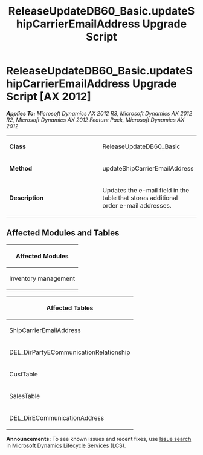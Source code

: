 ﻿---
title: ReleaseUpdateDB60_Basic.updateShipCarrierEmailAddress Upgrade Script
TOCTitle: ReleaseUpdateDB60_Basic.updateShipCarrierEmailAddress Upgrade Script
ms:assetid: a6fc157d-c81a-8bc3-4c5c-5df549fd277a
ms:mtpsurl: https://msdn.microsoft.com/en-us/library/JJ736870(v=AX.60)
ms:contentKeyID: 49710301
ms.date: 05/18/2015
mtps_version: v=AX.60
---

# ReleaseUpdateDB60\_Basic.updateShipCarrierEmailAddress Upgrade Script [AX 2012]


_**Applies To:** Microsoft Dynamics AX 2012 R3, Microsoft Dynamics AX 2012 R2, Microsoft Dynamics AX 2012 Feature Pack, Microsoft Dynamics AX 2012_

<table>
<colgroup>
<col style="width: 50%" />
<col style="width: 50%" />
</colgroup>
<tbody>
<tr class="odd">
<td><p><strong>Class</strong></p></td>
<td><p>ReleaseUpdateDB60_Basic</p></td>
</tr>
<tr class="even">
<td><p><strong>Method</strong></p></td>
<td><p>updateShipCarrierEmailAddress</p></td>
</tr>
<tr class="odd">
<td><p><strong>Description</strong></p></td>
<td><p>Updates the e-mail field in the table that stores additional order e-mail addresses.</p></td>
</tr>
</tbody>
</table>


## Affected Modules and Tables

<table>
<colgroup>
<col style="width: 100%" />
</colgroup>
<thead>
<tr class="header">
<th><p>Affected Modules</p></th>
</tr>
</thead>
<tbody>
<tr class="odd">
<td><p>Inventory management</p></td>
</tr>
</tbody>
</table>


<table>
<colgroup>
<col style="width: 100%" />
</colgroup>
<thead>
<tr class="header">
<th><p>Affected Tables</p></th>
</tr>
</thead>
<tbody>
<tr class="odd">
<td><p>ShipCarrierEmailAddress</p></td>
</tr>
<tr class="even">
<td><p>DEL_DirPartyECommunicationRelationship</p></td>
</tr>
<tr class="odd">
<td><p>CustTable</p></td>
</tr>
<tr class="even">
<td><p>SalesTable</p></td>
</tr>
<tr class="odd">
<td><p>DEL_DirECommunicationAddress</p></td>
</tr>
</tbody>
</table>

  
**Announcements:** To see known issues and recent fixes, use [Issue search](http://go.microsoft.com/fwlink/?linkid=389258) in [Microsoft Dynamics Lifecycle Services](http://go.microsoft.com/fwlink/?linkid=306505) (LCS).

